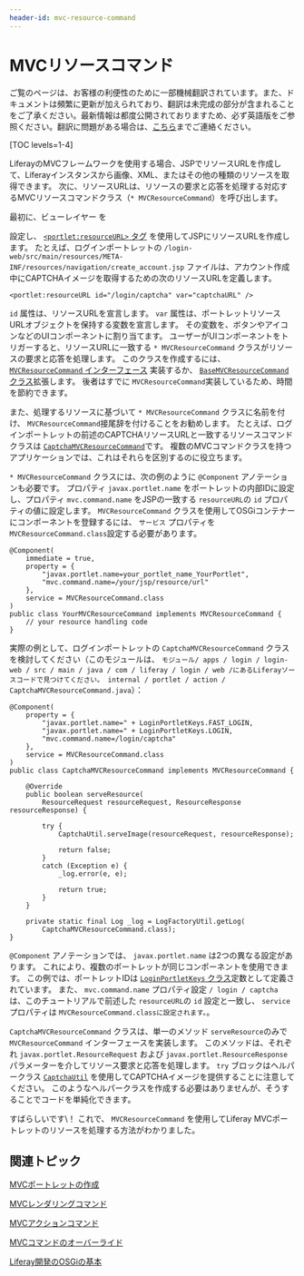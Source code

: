 ```yaml
---
header-id: mvc-resource-command
---
```


# MVCリソースコマンド

<p class="alert alert-info"><span class="wysiwyg-color-blue120">ご覧のページは、お客様の利便性のために一部機械翻訳されています。また、ドキュメントは頻繁に更新が加えられており、翻訳は未完成の部分が含まれることをご了承ください。最新情報は都度公開されておりますため、必ず英語版をご参照ください。翻訳に問題がある場合は、<a href="mailto:support-content-jp@liferay.com">こちら</a>までご連絡ください。</span></p>

[TOC levels=1-4]

LiferayのMVCフレームワークを使用する場合、JSPでリソースURLを作成して、Liferayインスタンスから画像、XML、またはその他の種類のリソースを取得できます。 次に、リソースURLは、リソースの要求と応答を処理する対応するMVCリソースコマンドクラス（`* MVCResourceCommand`）を呼び出します。

最初に、ビューレイヤー</a> を

設定し、 [`<portlet:resourceURL>` タグ](@platform-ref@/7.1-latest/taglibs/util-taglib/portlet/resourceURL.html) を使用してJSPにリソースURLを作成します。 たとえば、ログインポートレットの `/login-web/src/main/resources/META-INF/resources/navigation/create_account.jsp` ファイルは、アカウント作成中にCAPTCHAイメージを取得するための次のリソースURLを定義します。</p> 

    <portlet:resourceURL id="/login/captcha" var="captchaURL" />
    

`id` 属性は、リソースURLを宣言します。 `var` 属性は、ポートレットリソースURLオブジェクトを保持する変数を宣言します。 その変数を、ボタンやアイコンなどのUIコンポーネントに割り当てます。 ユーザーがUIコンポーネントをトリガーすると、リソースURLに一致する `* MVCResourceCommand` クラスがリソースの要求と応答を処理します。 このクラスを作成するには、 [`MVCResourceCommand` インターフェース](@platform-ref@/7.1-latest/javadocs/portal-kernel/com/liferay/portal/kernel/portlet/bridges/mvc/MVCResourceCommand.html) 実装するか、 [`BaseMVCResourceCommand` クラス](@platform-ref@/7.1-latest/javadocs/portal-kernel/com/liferay/portal/kernel/portlet/bridges/mvc/BaseMVCResourceCommand.html)拡張します。 後者はすでに `MVCResourceCommand`実装しているため、時間を節約できます。

また、処理するリソースに基づいて `* MVCResourceCommand` クラスに名前を付け、 `MVCResourceCommand`接尾辞を付けることをお勧めします。 たとえば、ログインポートレットの前述のCAPTCHAリソースURLと一致するリソースコマンドクラスは [`CaptchaMVCResourceCommand`](https://github.com/liferay/liferay-portal/blob/master/modules/apps/login/login-web/src/main/java/com/liferay/login/web/internal/portlet/action/CaptchaMVCResourceCommand.java)です。 複数のMVCコマンドクラスを持つアプリケーションでは、これはそれらを区別するのに役立ちます。

`* MVCResourceCommand` クラスには、次の例のように `@Component` アノテーションも必要です。 プロパティ `javax.portlet.name` をポートレットの内部IDに設定し、プロパティ `mvc.command.name` をJSPの一致する `resourceURL`の `id` プロパティの値に設定します。 `MVCResourceCommand` クラスを使用してOSGiコンテナーにコンポーネントを登録するには、 `サービス` プロパティを `MVCResourceCommand.class`設定する必要があります。

    @Component(
        immediate = true,
        property = {
            "javax.portlet.name=your_portlet_name_YourPortlet",
            "mvc.command.name=/your/jsp/resource/url"
        },
        service = MVCResourceCommand.class
    )
    public class YourMVCResourceCommand implements MVCResourceCommand {
        // your resource handling code
    }
    

実際の例として、ログインポートレットの `CaptchaMVCResourceCommand` クラスを検討してください（このモジュールは、 `モジュール/ apps / login / login-web / src / main / java / com / liferay / login / web /にあるLiferayソースコードで見つけてください。 internal / portlet / action / CaptchaMVCResourceCommand.java`）：

    @Component(
        property = {
            "javax.portlet.name=" + LoginPortletKeys.FAST_LOGIN,
            "javax.portlet.name=" + LoginPortletKeys.LOGIN,
            "mvc.command.name=/login/captcha"
        },
        service = MVCResourceCommand.class
    )
    public class CaptchaMVCResourceCommand implements MVCResourceCommand {
    
        @Override
        public boolean serveResource(
            ResourceRequest resourceRequest, ResourceResponse resourceResponse) {
    
            try {
                CaptchaUtil.serveImage(resourceRequest, resourceResponse);
    
                return false;
            }
            catch (Exception e) {
                _log.error(e, e);
    
                return true;
            }
        }
    
        private static final Log _log = LogFactoryUtil.getLog(
            CaptchaMVCResourceCommand.class);
    }
    

`@Component` アノテーションでは、 `javax.portlet.name` は2つの異なる設定があります。 これにより、複数のポートレットが同じコンポーネントを使用できます。 この例では、ポートレットIDは [`LoginPortletKeys` クラス](@app-ref@/foundation/7.0.8/javadocs/com/liferay/login/web/constants/LoginPortletKeys.html)定数として定義されています。 また、 `mvc.command.name` プロパティ設定 `/ login / captcha` は、このチュートリアルで前述した `resourceURL`の `id` 設定と一致し、 `service` プロパティは `MVCResourceCommand.classに設定されます。`。

`CaptchaMVCResourceCommand` クラスは、単一のメソッド `serveResource`のみで `MVCResourceCommand` インターフェースを実装します。 このメソッドは、それぞれ `javax.portlet.ResourceRequest` および `javax.portlet.ResourceResponse` パラメーターを介してリソース要求と応答を処理します。 `try` ブロックはヘルパークラス [`CaptchaUtil`](@platform-ref@/7.1-latest/javadocs/portal-kernel/com/liferay/portal/kernel/captcha/CaptchaUtil.html) を使用してCAPTCHAイメージを提供することに注意してください。 このようなヘルパークラスを作成する必要はありませんが、そうすることでコードを単純化できます。

すばらしいです\！ これで、 `MVCResourceCommand` を使用してLiferay MVCポートレットのリソースを処理する方法がわかりました。



## 関連トピック

[MVCポートレットの作成](/docs/7-1/tutorials/-/knowledge_base/t/creating-an-mvc-portlet)

[MVCレンダリングコマンド](/docs/7-1/tutorials/-/knowledge_base/t/mvc-render-command)

[MVCアクションコマンド](/docs/7-1/tutorials/-/knowledge_base/t/mvc-action-command)

[MVCコマンドのオーバーライド](/docs/7-1/tutorials/-/knowledge_base/t/overriding-mvc-commands)

[Liferay開発のOSGiの基本](/docs/7-1/tutorials/-/knowledge_base/t/osgi-basics-for-liferay-development)
